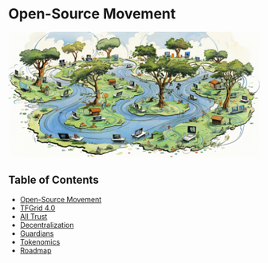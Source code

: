 <h1> Open-Source Movement</h1>

![](img/opensourcegrid.png)

<h2>Table of Contents</h2>

- [Open-Source Movement](./opensource_movement.md)
- [TFGrid 4.0](./v40/40.md)
- [All Trust](./v40/alltrust.md)
- [Decentralization](./decentralization.md)
- [Guardians](./v40/guardian.md)
- [Tokenomics](./tokenomics_tfgrid.md)
- [Roadmap](./roadmap_tfgrid.md)
